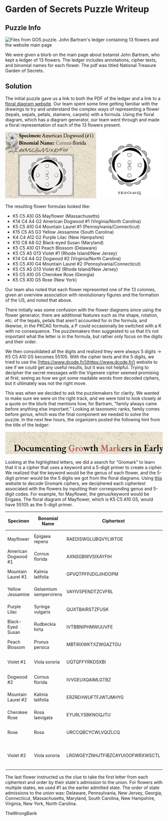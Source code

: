 # Garden of Secrets Puzzle Writeup

## Puzzle Info

![Files from GOS puzzle. John Bartram's ledger containing 13 flowers and the website main page](assets/gos-1.png)

We were given a blurb on the main page about botanist John Bartram, who kept a ledger of 13 flowers. The ledger includes annotations, cipher texts, and binomial names for each flower. The pdf was titled National Treasure Garden of Secrets.

## Solution

The initial puzzle gave us a link to both the PDF of the ledger and a link to a [floral diagram website](https://kvetnidiagram.8u.cz/odiagramech_en.php). Our team spent some time getting familiar with the drawings to try and understand the complex ways of representing a flower (tepals, sepals, petals, stamens, carpels) with a formula. Using the floral diagram, which has a diagram generator, our team went through and made a floral representation of each of the 13 flowers present.

![Flower sample, Specimen: American Dogwood #2; Binomial Name: Cornus florida; ](assets/gos-2.png)

The resulting flower formulas looked like:

- K5 C5 A10 G5 Mayflower (Massachusetts)
- K14 C4 A4 G2 American Dogwood \#1 (Virginia/North Carolina)
- K5 C5 A10 G4 Mountain Laurel \#1 (Pennsylvania/Connecticut)
- K15 C5 A5 G3 Yellow Jessamine (South Carolina)
- K4 C4 A12 G2 Purple Lilac (New Hampshire)
- K10 C8 A8 G2 Black-eyed Susan (Maryland)
- K5 C5 A10 G1 Peach Blossom (Delaware)
- K5 C5 A5 G13 Violet \#1 (Rhode Island/New Jersey)
- K14 C4 A4 G2 Dogwood \#2 (Virginia/North Carolina)
- K5 C5 A10 G4 Mountain Laurel \#2 (Pennsylvania/Connecticut)
- K5 C5 A5 G13 Violet \#2 (Rhode Island/New Jersey)
- K5 C5 A10 G5 Cherokee Rose (Georgia)
- K5 C5 A10 G5 Rose (New York)

Our team also noted that each flower represented one of the 13 colonies, given an overview association with revolutionary figures and the formation of the US, and noted that above.

There initially was some confusion with the flower diagrams since using the flower generator, there are additional features such as the shape, rotation, etc. of the tepals, petals that aren’t accounted for in the formula, and likewise, in the PKCAG formula, a P could occasionally be switched with a K with no consequence. The puzzlemakers then suggested to us that it’s not important what the letter is in the formula, but rather only focus on the digits and their order.

We then consolidated all the digits and realized they were always 5 digits → K5 C5 A10 G5 becomes 55105\. With the cipher texts and the 5 digits, we tried to use the [https://www.dcode.fr/](https://www.dcode.fr/) website to see if we could get any useful results, but it was not helpful. Trying to decipher the secret messages with the Vigenere cipher seemed promising at first, seeing as how we got some readable words from decoded ciphers, but it ultimately was not the right move.

This was when we decided to ask the puzzlemakers for clarity. We wanted to make sure we were on the right track, and we were told to look closely at a quote on the blurb that mentions how, for Bartram, "family always came before anything else important.” Looking at taxonomic ranks, family comes before _genus,_ which was the final component we needed to solve the puzzle. In the next few hours, the organizers posted the following hint from the title of the ledger:

![Documenting Growth Markers in Early... Emphasis on Gro Mark](assets/gos-3.png)

Looking at the highlighted letters, we did a search for “Gromark” to learn that it is a cipher that uses a keyword and a 5-digit primer to create a cipher. We realized that the keyword would be the genus of each flower, and the 5-digit primer would be the 5 digits we got from the floral diagrams. Using [this](https://thescytale.com/GR_GromarkDecoder.html%20) website to decode Gromark ciphers, we deciphered each ciphertext associated with the flowers by inputting their corresponding genus and 5-digit codes. For example, for Mayflower, the genus/keyword would be Erigaea. The floral diagram of Mayflower, which is K5 C5 A10 G5, would have 55105 as the 5-digit primer.

| Specimen             | Bonomial Name          | Ciphertext                       | Floral Diagram Digits | States | Plaintext                             |
| -------------------- | ---------------------- | -------------------------------- | --------------------- | ------ | ------------------------------------- |
| Mayflower            | Epigaea repens         | RAEDISWGLUBQVYLWTOE              | 55105                 | MA     | Overlook near terrace                 |
| American Dogwood \#1 | Cornus florida         | AXNSGBWVSIXAYFIH                 | 14442                 | VA/NC  | Arbor frames vault                    |
| Mountain Laurel \#1  | Kalmia latifolia       | GPVQTPFPJDGJIHDOPM               | 55104                 | PA/CT  | Hidden among laurels                  |
| Yellow Jessamine     | Gelsemium sempervirens | VAYIVSPENDTZCVFRL                | 15553                 | SC     | Garden vault sealed                   |
| Purple Lilac         | Syringa vulgaris       | QUXTBAIRSTZFUSK                  | 44122                 | NH     | Briars block door                     |
| Black-Eyed Susan     | Rudbeckia hirta        | IVTBBNIPHMWUUVFE                 | 10892                 | MD     | Nectar guides path                    |
| Peach Blossom        | Prunus persica         | MBTIRXWKTXZWGAZTGU               | 55101                 | DE     | Thicket hides ledger                  |
| Violet \#1           | Viola sororia          | UQTQFFYRKDSXBI                   | 55513                 | RI/NJ  | Entry behind ivy                      |
| Dogwood \#2          | Cornus florida         | IVVGEUXQAIMLGTBZ                 | 14442                 | VA/NC  | Keeper never spoke                    |
| Mountain Laurel \#2  | Kalmia latifolia       | ERZREHWUFTFJWTJMHYG              | 55104                 | PA/CT  | Roots conceal passage                 |
| Cherokee Rose        | Rosa laevigata         | EYURLYSBKNOQJTU                  | 55105                 | GA     | Worn stone marker                     |
| Rose                 | Rosa                   | URCCQBCYCWLVQIZLCQ               | 55105                 | NY     | Night obscures clues                  |
| Violet \#2           | Viola sororia          | LRGWGEYZNHJTFIBZCAYUIOOFWRXWSCTL | 55513                 | RI/NJ  | First letters by state admission date |

The last flower instructed us the clue to take the first letter from each ciphertext and order by their state's admission to the union. For flowers with multiple states, we used \#1 as the earlier admitted state. The order of state admissions to the union was: Delaware, Pennsylvania, New Jersey, Georgia, Connecticut, Massachusetts, Maryland, South Carolina, New Hampshire, Virginia, New York, North Carolina.

<result>TheWrongBank</result>
